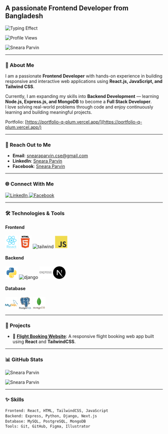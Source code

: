 ## A passionate Frontend Developer from Bangladesh

![Typing Effect](https://readme-typing-svg.demolab.com?font=Fira+Code&size=30&duration=4000&pause=1000&color=0A83A6&background=F5F5F5&vCenter=true&width=500&lines=Hi+I'm+Sneara+Parvin;A+Frontend+Developer+%40+Bangladesh;Let's+Build+Awesome+Web+Apps)

![Profile Views](https://komarev.com/ghpvc/?username=sneara0&label=Profile%20views&color=0e75b6&style=flat)

![Sneara Parvin](https://github.com/user-attachments/assets/e8ceb59f-ac3f-4a43-b995-e3617d48d2cd)

---

### 🚀 About Me

I am a passionate **Frontend Developer** with hands-on experience in building responsive and interactive web applications using **React.js, JavaScript, and Tailwind CSS**.

Currently, I am expanding my skills into **Backend Development** — learning **Node.js, Express.js, and MongoDB** to become a **Full Stack Developer**.  
I love solving real-world problems through code and enjoy continuously learning and building meaningful projects.

Portfolio: [https://portfolio-q-plum.vercel.app/](https://portfolio-q-plum.vercel.app/)

---

### 📧 Reach Out to Me

- **Email**: [snearaparvin.cse@gmail.com](mailto:snearaparvin.cse@gmail.com)  
- **LinkedIn**: [Sneara Parvin](https://www.linkedin.com/in/sneara-parvin-aa0a4b285/)  
- **Facebook**: [Sneara Parvin](https://www.facebook.com/sneyara.parabhina)

---

### 🌐 Connect With Me

<p align="left">
    <a href="https://www.linkedin.com/in/sneara-parvin-aa0a4b285/" target="_blank">
        <img align="center" src="https://raw.githubusercontent.com/rahuldkjain/github-profile-readme-generator/master/src/images/icons/Social/linked-in-alt.svg" alt="LinkedIn" height="30" width="40" />
    </a>
    <a href="https://www.facebook.com/sneyara.parabhina" target="_blank">
        <img align="center" src="https://raw.githubusercontent.com/rahuldkjain/github-profile-readme-generator/master/src/images/icons/Social/facebook.svg" alt="Facebook" height="30" width="40" />
    </a>
</p>

---

### 🛠️ Technologies & Tools

#### Frontend

<p align="left">
    <img src="https://raw.githubusercontent.com/devicons/devicon/master/icons/react/react-original-wordmark.svg" alt="react" width="40" height="40" />
    <img src="https://raw.githubusercontent.com/devicons/devicon/master/icons/html5/html5-original-wordmark.svg" alt="html5" width="40" height="40" />
    <img src="https://www.vectorlogo.zone/logos/tailwindcss/tailwindcss-icon.svg" alt="tailwind" width="40" height="40" />
    <img src="https://raw.githubusercontent.com/devicons/devicon/master/icons/javascript/javascript-original.svg" alt="javascript" width="40" height="40" />
</p>

#### Backend

<p align="left">
    <img src="https://raw.githubusercontent.com/devicons/devicon/master/icons/python/python-original.svg" alt="python" width="40" height="40" />
    <img src="https://cdn.worldvectorlogo.com/logos/django.svg" alt="django" width="40" height="40" />
    <img src="https://raw.githubusercontent.com/devicons/devicon/master/icons/express/express-original-wordmark.svg" alt="express" width="40" height="40" />
    <img src="https://raw.githubusercontent.com/devicons/devicon/master/icons/nextjs/nextjs-original.svg" alt="nextjs" width="40" height="40" />
</p>

#### Database

<p align="left">
    <img src="https://raw.githubusercontent.com/devicons/devicon/master/icons/mysql/mysql-original-wordmark.svg" alt="mysql" width="40" height="40" />
    <img src="https://raw.githubusercontent.com/devicons/devicon/master/icons/postgresql/postgresql-original-wordmark.svg" alt="postgresql" width="40" height="40" />
    <img src="https://raw.githubusercontent.com/devicons/devicon/master/icons/mongodb/mongodb-original-wordmark.svg" alt="mongodb" width="40" height="40" />
</p>

---

### 💼 Projects

- 🔭 **[Flight Booking Website](https://responsive-flight-agency-website.vercel.app/)**: A responsive flight booking web app built using **React** and **TailwindCSS**.

---

### 📊 GitHub Stats

<p align="left">
  <img src="https://github-readme-stats.vercel.app/api?username=sneara0&show_icons=true&theme=dark&hide_border=true" alt="Sneara Parvin" />
</p>

<p align="left">
  <img src="https://github-readme-stats.vercel.app/api/top-langs?username=sneara0&show_icons=true&locale=en&layout=compact&theme=dark&hide_border=true" alt="Sneara Parvin" />
</p>

---

### ✨ Skills

```bash
Frontend: React, HTML, TailwindCSS, JavaScript
Backend: Express, Python, Django, Next.js
Database: MySQL, PostgreSQL, MongoDB
Tools: Git, GitHub, Figma, Illustrator
